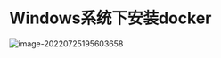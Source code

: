 # Windows系统下安装docker





![image-20220725195603658](https://imgoss.xgss.net/picgo/image-20220725195603658.png?aliyun)